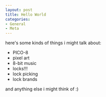 ```yaml
---
layout: post
title: Hello World
categories:
- General
- Meta
---
```


here's some kinds of things i might talk about:

- PICO-8
- pixel art
- 8-bit music
- locks!!!
- lock picking
- lock brands

and anything else i might think of :)
